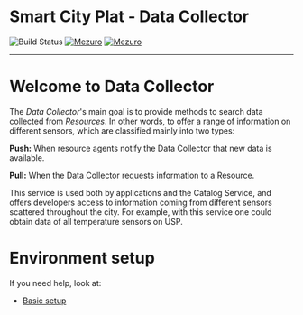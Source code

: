 # Smart City Plat - Data Collector

![Build Status](https://gitlab.com/smart-city-platform/data_collector/badges/master/build.svg)
[![Mezuro](https://img.shields.io/badge/mezuro-green-green.svg)](http://mezuro.org/en/repositories/73)
[![Mezuro](https://img.shields.io/badge/freenode-%40data__collector-blue.svg)]()

---

# Welcome to Data Collector

The *Data Collector*'s main goal is to provide methods to search data collected
from *Resources*. In other words, to offer a range of information on different
sensors, which are classified mainly into two types:

**Push:** When resource agents notify the Data Collector that new data is available.

**Pull:** When the Data Collector requests information to a Resource.

This service is used both by applications and the Catalog Service, and offers
developers access to information coming from different sensors scattered
throughout the city. For example, with this service one could obtain data of
all temperature sensors on USP.

# Environment setup

If you need help, look at:

* [Basic setup](https://gitlab.com/smart-city-platform/data_collector/wikis/basic-setup)
